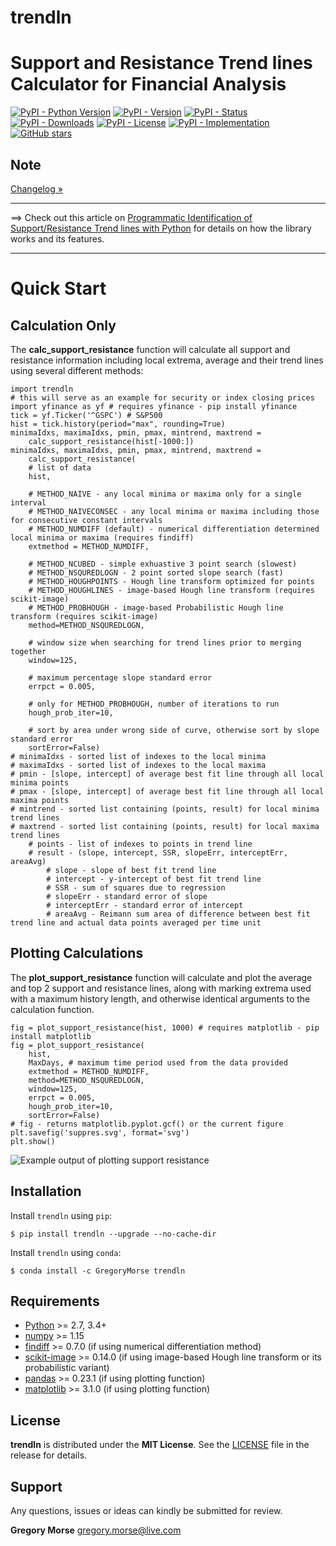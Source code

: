 # trendln

Support and Resistance Trend lines Calculator for Financial Analysis
====================================================================

[![PyPI - Python Version](https://img.shields.io/pypi/pyversions/trendln)](https://pypi.python.org/pypi/trendln)
[![PyPI - Version](https://img.shields.io/pypi/v/trendln.svg?maxAge=60)](https://pypi.python.org/pypi/trendln)
[![PyPI - Status](https://img.shields.io/pypi/status/trendln.svg?maxAge=60)](https://pypi.python.org/pypi/trendln)
[![PyPI - Downloads](https://img.shields.io/pypi/dm/trendln.svg?maxAge=2592000&label=installs&color=%2327B1FF)](https://pypi.python.org/pypi/trendln)
[![PyPI - License](https://img.shields.io/pypi/l/trendln)](https://pypi.python.org/pypi/trendln)
[![PyPI - Implementation](https://img.shields.io/pypi/implementation/trendln)](https://pypi.python.org/pypi/trendln)
[![GitHub stars](https://img.shields.io/github/stars/GregoryMorse/trendln?style=social)](https://github.com/GregoryMorse/trendln)

Note
----

[Changelog »](./CHANGELOG.md)

---

==> Check out this article on [Programmatic Identification of Support/Resistance Trend lines with Python](https://medium.com/p/d797a4a90530)
for details on how the library works and its features.

---

Quick Start
===========

Calculation Only
----------------

The **calc_support_resistance** function will calculate all support and
resistance information including local extrema, average and their
trend lines using several different methods:

	import trendln
	# this will serve as an example for security or index closing prices
	import yfinance as yf # requires yfinance - pip install yfinance
	tick = yf.Ticker('^GSPC') # S&P500
	hist = tick.history(period="max", rounding=True)
	minimaIdxs, maximaIdxs, pmin, pmax, mintrend, maxtrend =
		calc_support_resistance(hist[-1000:])
	minimaIdxs, maximaIdxs, pmin, pmax, mintrend, maxtrend =
		calc_support_resistance(
		# list of data
		hist,

		# METHOD_NAIVE - any local minima or maxima only for a single interval
		# METHOD_NAIVECONSEC - any local minima or maxima including those for consecutive constant intervals
		# METHOD_NUMDIFF (default) - numerical differentiation determined local minima or maxima (requires findiff)
		extmethod = METHOD_NUMDIFF,
		
		# METHOD_NCUBED - simple exhuastive 3 point search (slowest)
		# METHOD_NSQUREDLOGN - 2 point sorted slope search (fast)
		# METHOD_HOUGHPOINTS - Hough line transform optimized for points
		# METHOD_HOUGHLINES - image-based Hough line transform (requires scikit-image)
		# METHOD_PROBHOUGH - image-based Probabilistic Hough line transform (requires scikit-image)
		method=METHOD_NSQUREDLOGN,
		
		# window size when searching for trend lines prior to merging together
		window=125,
		
		# maximum percentage slope standard error
		errpct = 0.005,
		
		# only for METHOD_PROBHOUGH, number of iterations to run
		hough_prob_iter=10,
		
		# sort by area under wrong side of curve, otherwise sort by slope standard error
		sortError=False)
	# minimaIdxs - sorted list of indexes to the local minima
	# maximaIdxs - sorted list of indexes to the local maxima
	# pmin - [slope, intercept] of average best fit line through all local minima points
	# pmax - [slope, intercept] of average best fit line through all local maxima points
	# mintrend - sorted list containing (points, result) for local minima trend lines
	# maxtrend - sorted list containing (points, result) for local maxima trend lines
		# points - list of indexes to points in trend line
		# result - (slope, intercept, SSR, slopeErr, interceptErr, areaAvg)
			# slope - slope of best fit trend line
			# intercept - y-intercept of best fit trend line
			# SSR - sum of squares due to regression
			# slopeErr - standard error of slope
			# interceptErr - standard error of intercept
			# areaAvg - Reimann sum area of difference between best fit trend line and actual data points averaged per time unit

Plotting Calculations
---------------------
The **plot_support_resistance** function will calculate and plot the average
and top 2 support and resistance lines, along with marking extrema used with
a maximum history length, and otherwise identical arguments to the
calculation function.

	fig = plot_support_resistance(hist, 1000) # requires matplotlib - pip install matplotlib
	fig = plot_support_resistance(
		hist,
		MaxDays, # maximum time period used from the data provided
		extmethod = METHOD_NUMDIFF,
		method=METHOD_NSQUREDLOGN,
		window=125,
		errpct = 0.005,
		hough_prob_iter=10,
		sortError=False)
	# fig - returns matplotlib.pyplot.gcf() or the current figure
	plt.savefig('suppres.svg', format='svg')
	plt.show()
	
![Example output of plotting support resistance](https://github.com/GregoryMorse/trendln/blob/master/img/suppres.svg)

Installation
------------

Install ``trendln`` using ``pip``:

    $ pip install trendln --upgrade --no-cache-dir


Install ``trendln`` using ``conda``:

    $ conda install -c GregoryMorse trendln


Requirements
------------

* [Python](https://www.python.org) >= 2.7, 3.4+
* [numpy](http://www.numpy.org) >= 1.15
* [findiff](https://github.com/maroba/findiff) >= 0.7.0 (if using numerical differentiation method)
* [scikit-image](https://scikit-image.org) >= 0.14.0 (if using image-based Hough line transform or its probabilistic variant)
* [pandas](https://github.com/pydata/pandas) >= 0.23.1 (if using plotting function)
* [matplotlib](https://matplotlib.org) >= 3.1.0 (if using plotting function)


License
-------

**trendln** is distributed under the **MIT License**. See the [LICENSE](./LICENSE) file in the release for details.

Support
-------

Any questions, issues or ideas can kindly be submitted for review.

**Gregory Morse**
<gregory.morse@live.com>
